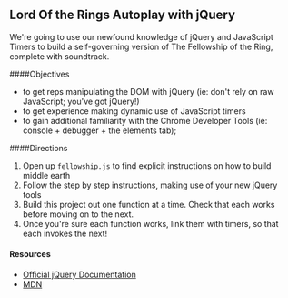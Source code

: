 ## Lord Of the Rings Autoplay with jQuery

We're going to use our newfound knowledge of jQuery and JavaScript Timers to build a self-governing version of The Fellowship of the Ring, complete with soundtrack.

####Objectives
- to get reps manipulating the DOM with jQuery (ie: don't rely on raw JavaScript; you've got jQuery!)
- to get experience making dynamic use of JavaScript timers
- to gain additional familiarity with the Chrome Developer Tools (ie: console + debugger + the elements tab);

####Directions

1. Open up `fellowship.js` to find explicit instructions on how to build middle earth
1. Follow the step by step instructions, making use of your new jQuery tools
1. Build this project out one function at a time. Check that each works before moving on to the next.
1. Once you're sure each function works, link them with timers, so that each invokes the next!

#### Resources

- [Official jQuery Documentation](http://jquery.com)
- [MDN](https://developer.mozilla.org/en-US/docs/DOM/DOM_Reference)
